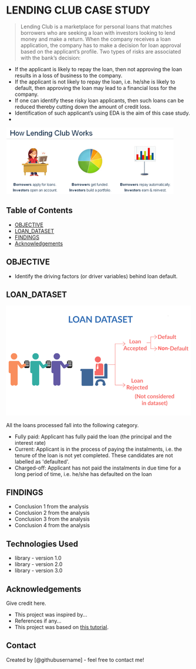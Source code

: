 # LENDING CLUB CASE STUDY
> Lending Club is a marketplace for personal loans that matches borrowers who are seeking a loan with investors looking to lend money and make a return.
> When the company receives a loan application, the company has to make a decision for loan approval based on the applicant’s profile. Two types of risks are associated with the bank’s decision:
* If the applicant is likely to repay the loan, then not approving the loan results in a loss of business to the company.
* If the applicant is not likely to repay the loan, i.e. he/she is likely to default, then approving the loan may lead to a financial loss for the company.
* If one can identify these risky loan applicants, then such loans can be reduced thereby cutting down the amount of credit loss. 
* Identification of such applicant’s using EDA is the aim of this case study.
* 
![Book logo](/lc1.png)

## Table of Contents
* [OBJECTIVE](#OBJECTIVE)
* [LOAN_DATASET](#LOAN_DATASET)
* [FINDINGS](#FINDINGS)
* [Acknowledgements](#acknowledgements)

<!-- You can include any other section that is pertinent to your problem -->

## OBJECTIVE
- Identify the driving factors (or driver variables) behind loan default.

## LOAN_DATASET

![Book logo](/loanstatus.png)

All the loans processed fall into the following category.
- Fully paid: Applicant has fully paid the loan (the principal and the interest rate)
- Current: Applicant is in the process of paying the instalments, i.e. the tenure of the loan is not yet completed. These candidates are not labelled as 'defaulted'.
- Charged-off: Applicant has not paid the instalments in due time for a long period of time, i.e. he/she has defaulted on the loan 



## FINDINGS
- Conclusion 1 from the analysis
- Conclusion 2 from the analysis
- Conclusion 3 from the analysis
- Conclusion 4 from the analysis

<!-- You don't have to answer all the questions - just the ones relevant to your project. -->


## Technologies Used
- library - version 1.0
- library - version 2.0
- library - version 3.0

<!-- As the libraries versions keep on changing, it is recommended to mention the version of library used in this project -->

## Acknowledgements
Give credit here.
- This project was inspired by...
- References if any...
- This project was based on [this tutorial](https://www.example.com).


## Contact
Created by [@githubusername] - feel free to contact me!


<!-- Optional -->
<!-- ## License -->
<!-- This project is open source and available under the [... License](). -->

<!-- You don't have to include all sections - just the one's relevant to your project -->
